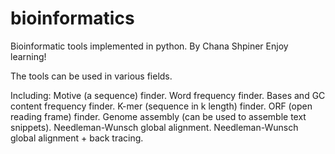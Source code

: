 # bioinformatics
Bioinformatic tools implemented in python.
By Chana Shpiner
Enjoy learning!

The tools can be used in various fields.

Including:
Motive (a sequence) finder.
Word frequency finder.
Bases and GC content frequency finder.
K-mer (sequence in k length) finder.
ORF (open reading frame) finder.
Genome assembly (can be used to assemble text snippets).
Needleman-Wunsch global alignment.
Needleman-Wunsch global alignment + back tracing.


